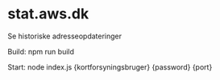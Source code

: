# stat.aws.dk
Se historiske adresseopdateringer

Build: npm run build

Start: node index.js {kortforsyningsbruger} {password} {port}

